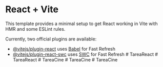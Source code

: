 # React + Vite

This template provides a minimal setup to get React working in Vite with HMR and some ESLint rules.

Currently, two official plugins are available:

- [@vitejs/plugin-react](https://github.com/vitejs/vite-plugin-react/blob/main/packages/plugin-react/README.md) uses [Babel](https://babeljs.io/) for Fast Refresh
- [@vitejs/plugin-react-swc](https://github.com/vitejs/vite-plugin-react-swc) uses [SWC](https://swc.rs/) for Fast Refresh
#   T a r e a R e a c t  
 #   T a r e a R e a c t  
 #   T a r e a C i n e  
 #   T a r e a C i n e  
 #   T a r e a C i n e  
 
